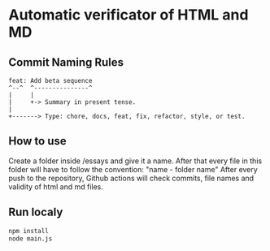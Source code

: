 # Automatic verificator of HTML and MD 

## Commit Naming Rules

```text
feat: Add beta sequence
^--^  ^---------------^
|     |
|     +-> Summary in present tense.
|
+-------> Type: chore, docs, feat, fix, refactor, style, or test.
```
## How to use

Create a folder inside /essays and give it a name.
After that every file in this folder will have to follow the convention:
"name - folder name"
After every push to the repository, Github actions will check commits, file names and validity of html and md files.

## Run localy

```bash
npm install
node main.js
```
